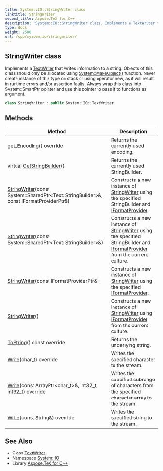 ```yaml
---
title: System::IO::StringWriter class
linktitle: StringWriter
second_title: Aspose.TeX for C++
description: 'System::IO::StringWriter class. Implements a TextWriter that writes information to a string. Objects of this class should only be allocated using System::MakeObject() function. Never create instance of this type on stack or using operator new, as it will result in runtime errors and/or assertion faults. Always wrap this class into System::SmartPtr pointer and use this pointer to pass it to functions as argument in C++.'
type: docs
weight: 2500
url: /cpp/system.io/stringwriter/
---
```

## StringWriter class


Implements a [TextWriter](../textwriter/) that writes information to a string. Objects of this class should only be allocated using [System::MakeObject()](../../system/makeobject/) function. Never create instance of this type on stack or using operator new, as it will result in runtime errors and/or assertion faults. Always wrap this class into [System::SmartPtr](../../system/smartptr/) pointer and use this pointer to pass it to functions as argument.

```cpp
class StringWriter : public System::IO::TextWriter
```

## Methods

| Method | Description |
| --- | --- |
| [get_Encoding](./get_encoding/)() override | Returns the currently used encoding. |
| virtual [GetStringBuilder](./getstringbuilder/)() | Returns the currently used StringBuilder. |
| [StringWriter](./stringwriter/)(const System::SharedPtr\<Text::StringBuilder\>\&, const IFormatProviderPtr\&) | Constructs a new instance of [StringWriter](./) using the specified StringBuilder and [IFormatProvider](../../system/iformatprovider/). |
| [StringWriter](./stringwriter/)(const System::SharedPtr\<Text::StringBuilder\>\&) | Constructs a new instance of [StringWriter](./) using the specified StringBuilder and [IFormatProvider](../../system/iformatprovider/) from the current culture. |
| [StringWriter](./stringwriter/)(const IFormatProviderPtr\&) | Constructs a new instance of [StringWriter](./) using the specified [IFormatProvider](../../system/iformatprovider/). |
| [StringWriter](./stringwriter/)() | Constructs a new instance of [StringWriter](./) using [IFormatProvider](../../system/iformatprovider/) from the current culture. |
| [ToString](./tostring/)() const override | Returns the underlying string. |
| [Write](./write/)(char_t) override | Writes the specified character to the stream. |
| [Write](./write/)(const ArrayPtr\<char_t\>\&, int32_t, int32_t) override | Writes the specified subrange of characters from the specified character array to the stream. |
| [Write](./write/)(const String\&) override | Writes the specified string to the stream. |
## See Also

* Class [TextWriter](../textwriter/)
* Namespace [System::IO](../)
* Library [Aspose.TeX for C++](../../)
